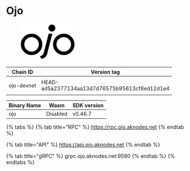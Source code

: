 # Ojo

<figure><img src="../.gitbook/assets/hy-removebg-preview.png" alt="" width="155"><figcaption></figcaption></figure>

<table><thead><tr><th>Chain ID</th><th width="218.33333333333331">Version tag</th></tr></thead><tbody><tr><td><p></p><p>ojo-devnet</p></td><td>HEAD-ad5a2377134aa13d7d76575b95613cf8ed12d1e4</td></tr></tbody></table>



| Binary Name | Wasm     | SDK version |
| ----------- | -------- | ----------- |
| ojo         | Disabled | v0.46.7     |

{% tabs %}
{% tab title="RPC" %}
https://rpc.ojo.aknodes.net
{% endtab %}

{% tab title="API" %}
https://api.ojo.aknodes.net
{% endtab %}

{% tab title="gRPC" %}
grpc.ojo.aknodes.net:9590
{% endtab %}
{% endtabs %}
